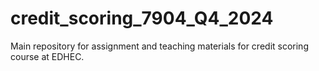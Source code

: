 # credit_scoring_7904_Q4_2024
Main repository for assignment and teaching materials for credit scoring course at EDHEC.
